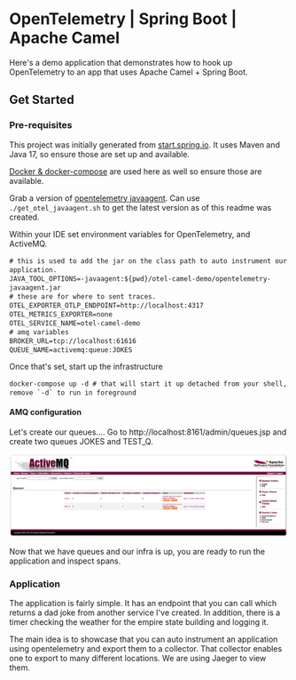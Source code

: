 # OpenTelemetry | Spring Boot | Apache Camel

Here's a demo application that demonstrates how to hook up OpenTelemetry to an app that uses Apache Camel + Spring Boot.


## Get Started

### Pre-requisites 

This project was initially generated from [start.spring.io](https://start.spring.io). It uses Maven and Java 17, so ensure those are set up and available. 

[Docker & docker-compose](https://www.docker.com/get-started/) are used here as well so ensure those are available.

Grab a version of [opentelemetry javaagent](https://github.com/open-telemetry/opentelemetry-java-instrumentation/releases). Can use `./get_otel_javaagent.sh` to get the latest version as of this readme was created.

Within your IDE set environment variables for OpenTelemetry, and ActiveMQ.

```shell
# this is used to add the jar on the class path to auto instrument our application.
JAVA_TOOL_OPTIONS=-javaagent:${pwd}/otel-camel-demo/opentelemetry-javaagent.jar
# these are for where to sent traces.
OTEL_EXPORTER_OTLP_ENDPOINT=http://localhost:4317
OTEL_METRICS_EXPORTER=none
OTEL_SERVICE_NAME=otel-camel-demo
# amq variables
BROKER_URL=tcp://localhost:61616
QUEUE_NAME=activemq:queue:JOKES
```

Once that's set, start up the infrastructure

```shell
docker-compose up -d # that will start it up detached from your shell, remove `-d` to run in foreground
```

#### AMQ configuration

Let's create our queues....
Go to http://localhost:8161/admin/queues.jsp and create two queues
JOKES and TEST_Q.

![img.png](assets/img.png)

Now that we have queues and our infra is up, you are ready to run the application and inspect spans. 

### Application

The application is fairly simple. It has an endpoint that you can call which returns a dad joke from another service I've created.
In addition, there is a timer checking the weather for the empire state building and logging it. 

The main idea is to showcase that you can auto instrument an application using opentelemetry and export them to a collector. That collector enables one to export to many different locations. We are using Jaeger to view them.


